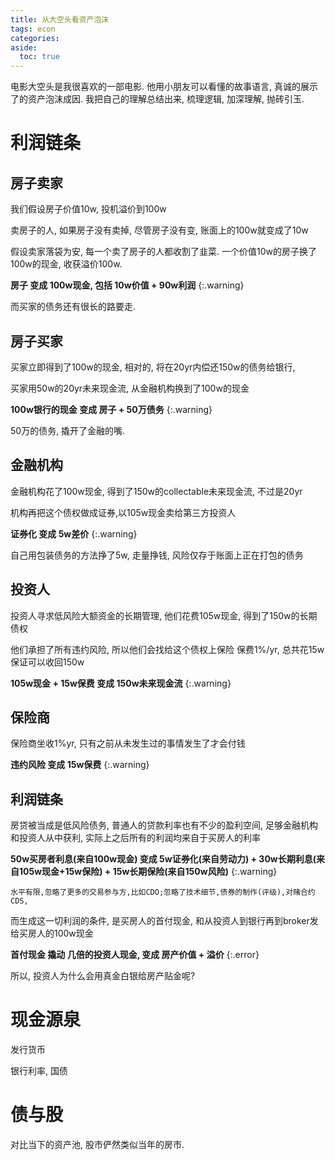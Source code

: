 ```yaml
---
title: 从大空头看资产泡沫
tags: econ
categories:
aside:
  toc: true
---
```


电影大空头是我很喜欢的一部电影. 他用小朋友可以看懂的故事语言, 真诚的展示了的资产泡沫成因. 我把自己的理解总结出来, 梳理逻辑, 加深理解, 抛砖引玉.

<!--more-->

# 利润链条

## 房子卖家

我们假设房子价值10w, 投机溢价到100w

卖房子的人, 如果房子没有卖掉, 尽管房子没有变, 账面上的100w就变成了10w

假设卖家落袋为安, 每一个卖了房子的人都收割了韭菜. 一个价值10w的房子换了100w的现金, 收获溢价100w.

__房子 变成 100w现金, 包括 10w价值 + 90w利润__
{:.warning}

而买家的债务还有很长的路要走.

## 房子买家

买家立即得到了100w的现金, 相对的, 将在20yr内偿还150w的债务给银行, 

买家用50w的20yr未来现金流, 从金融机构换到了100w的现金

__100w银行的现金 变成 房子 + 50万债务__
{:.warning}

50万的债务, 撬开了金融的嘴.

## 金融机构

金融机构花了100w现金, 得到了150w的collectable未来现金流, 不过是20yr

机构再把这个债权做成证券,以105w现金卖给第三方投资人

__证券化 变成 5w差价__
{:.warning}

自己用包装债务的方法挣了5w, 走量挣钱, 风险仅存于账面上正在打包的债务

## 投资人

投资人寻求低风险大额资金的长期管理, 他们花费105w现金, 得到了150w的长期债权

他们承担了所有违约风险, 所以他们会找给这个债权上保险
保费1%/yr, 总共花15w保证可以收回150w

__105w现金 + 15w保费 变成 150w未来现金流__
{:.warning}

## 保险商

保险商坐收1%yr, 只有之前从未发生过的事情发生了才会付钱

__违约风险 变成 15w保费__
{:.warning}

## 利润链条

房贷被当成是低风险债务, 普通人的贷款利率也有不少的盈利空间, 足够金融机构和投资人从中获利, 实际上之后所有的利润均来自于买房人的利率

__50w买房者利息(来自100w现金) 变成 5w证券化(来自劳动力) + 30w长期利息(来自105w现金+15w保险) + 15w长期保险(来自150w风险)__
{:.warning}

`水平有限,忽略了更多的交易参与方,比如CDO;忽略了技术细节,债券的制作(评级),对赌合约CDS,`

而生成这一切利润的条件, 是买房人的首付现金, 和从投资人到银行再到broker发给买房人的100w现金

__首付现金 撬动 几倍的投资人现金, 变成 房产价值 + 溢价__
{:.error}

所以, 投资人为什么会用真金白银给房产贴金呢?


# 现金源泉

发行货币

银行利率, 国债


# 债与股

对比当下的资产池, 股市俨然类似当年的房市.














